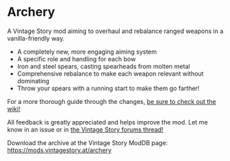 # Archery
A Vintage Story mod aiming to overhaul and rebalance ranged weapons in a vanilla-friendly way.

* A completely new, more engaging aiming system
* A specific role and handling for each bow
* Iron and steel spears, casting spearheads from molten metal
* Comprehensive rebalance to make each weapon relevant without dominating
* Throw your spears with a running start to make them go farther!

For a more thorough guide through the changes, [be sure to check out the wiki!](https://github.com/Rahjital/VSArchery/wiki)

All feedback is greatly appreciated and helps improve the mod. Let me know in an issue or in [the Vintage Story forums thread!](https://github.com/Rahjital/VSArchery#SorryNothingHereYet)

Download the archive at the Vintage Story ModDB page: https://mods.vintagestory.at/archery
